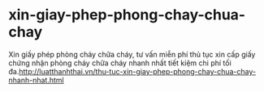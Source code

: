 # xin-giay-phep-phong-chay-chua-chay
Xin giấy phép phòng cháy chữa cháy, tư vấn miễn phí thủ tục xin cấp giấy chứng nhận phòng cháy chữa cháy nhanh nhất tiết kiệm chi phí tối đa.http://luatthanhthai.vn/thu-tuc-xin-giay-phep-phong-chay-chua-chay-nhanh-nhat.html
